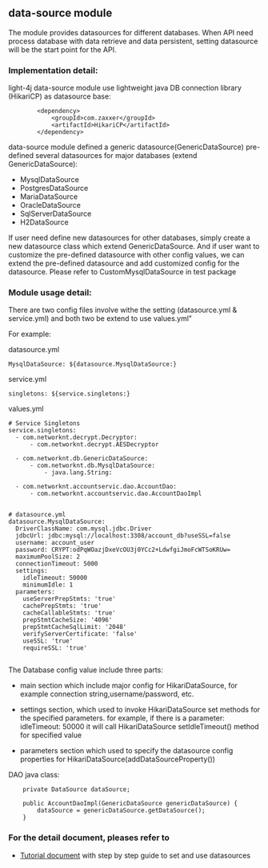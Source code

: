## data-source module

The module provides datasources for different databases. When API need  process database with data retrieve and data persistent, setting datasource will be the start point for the API.

### Implementation detail:

light-4j data-source module use lightweight java DB connection library (HikariCP) as datasource base:

```
        <dependency>
            <groupId>com.zaxxer</groupId>
            <artifactId>HikariCP</artifactId>
        </dependency>

```
data-source module defined a generic datasource(GenericDataSource)  pre-defined several datasources for major databases (extend GenericDataSource):

 - MysqlDataSource
 - PostgresDataSource
 - MariaDataSource
 - OracleDataSource
 - SqlServerDataSource
 - H2DataSource

If user need define new datasources for other databases, simply create a new datasource class which extend GenericDataSource. 
And if user want to customize the pre-defined datasource with other config values, we can extend the pre-defined datasource and add customized config for the datasource.
Please refer to CustomMysqlDataSource in test package

### Module usage detail:
 
There are two config files involve withe the setting (datasource.yml & service.yml) and both two be extend to use values.yml"

For example:

datasource.yml

```
MysqlDataSource: ${datasource.MysqlDataSource:}

```  

service.yml

```
singletons: ${service.singletons:}

```

values.yml

```
# Service Singletons
service.singletons:
  - com.networknt.decrypt.Decryptor:
      - com.networknt.decrypt.AESDecryptor

  - com.networknt.db.GenericDataSource:
      - com.networknt.db.MysqlDataSource:
          - java.lang.String: 

  - com.networknt.accountservic.dao.AccountDao:
      - com.networknt.accountservic.dao.AccountDaoImpl


# datasource.yml
datasource.MysqlDataSource:
  DriverClassName: com.mysql.jdbc.Driver
  jdbcUrl: jdbc:mysql://localhost:3308/account_db?useSSL=false
  username: account_user
  password: CRYPT:odPqWOazjDxeVcOU3j0YCc2+LdwfgiJmoFcWTSoKRUw=
  maximumPoolSize: 2
  connectionTimeout: 5000
  settings:
    idleTimeout: 50000
    minimumIdle: 1
  parameters:
    useServerPrepStmts: 'true'
    cachePrepStmts: 'true'
    cacheCallableStmts: 'true'
    prepStmtCacheSize: '4096'
    prepStmtCacheSqlLimit: '2048'
    verifyServerCertificate: 'false'
    useSSL: 'true'
    requireSSL: 'true'


```
The Database config value include three parts:

- main section which include major config for HikariDataSource, for example connection string,username/password, etc.

- settings section, which used to invoke HikariDataSource set methods for the specified parameters.
  for example, if there is a parameter:  idleTimeout: 50000
  it will call HikariDataSource setIdleTimeout() method for specified value
    
- parameters section which used to specify the datasource config properties for HikariDataSource(addDataSourceProperty())                                            
 
DAO java class:

```
    private DataSource dataSource;

    public AccountDaoImpl(GenericDataSource genericDataSource) {
        dataSource = genericDataSource.getDataSource();
    }

```


### For the detail document, pleases refer to

* [Tutorial document](https://doc.networknt.com/concern/datasource/#readout) with step by step guide to set and use datasources
